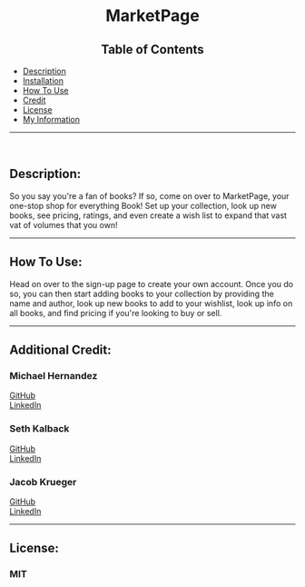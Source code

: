 
# <center> MarketPage

## <center> **Table of Contents**
- [Description](#description)
- [Installation](#installation-steps)
- [How To Use](#how-to-use)
- [Credit](#additional-credit)
- [License](#license)
- [My Information](#my-information)

---
<br>

## Description: 
So you say you're a fan of books? If so, come on over to MarketPage, your one-stop shop for everything Book! Set up your collection, look up new books, see pricing, ratings, and even create a wish list to expand that vast vat of volumes that you own!

---

## How To Use:

Head on over to the sign-up page to create your own account. Once you do so, you can then start adding books to your collection by providing the name and author, look up new books to add to your wishlist, look up info on all books, and find pricing if you're looking to buy or sell.

---

## Additional Credit:

### Michael Hernandez  
[GitHub](https://github.com/MH4454)  
[LinkedIn](https://www.linkedin.com/in/michael-hernandez-303a8ba3/)  
### Seth Kalback  
[GitHub](https://github.com/skalback)  
[LinkedIn](https://www.linkedin.com/in/seth-kalback-a067b091/)  
### Jacob Krueger  
[GitHub](https://github.com/GeminiTrinity)  
[LinkedIn](https://www.linkedin.com/in/jacobmkrueger/)

---

## License:
### MIT
